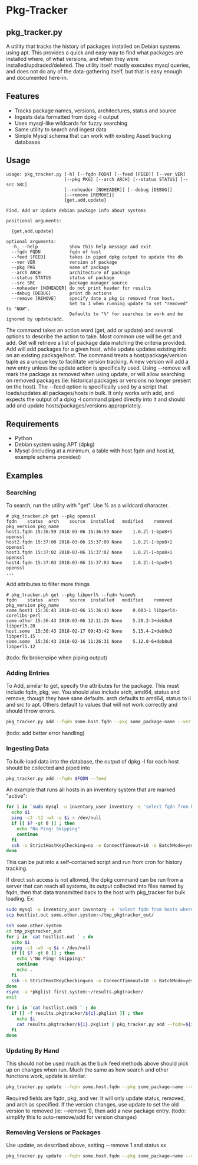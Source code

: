 Pkg-Tracker
===============

## pkg_tracker.py

A utility that tracks the history of packages installed on Debian systems using apt.
This provides a quick and easy way to find what packages are installed where,
of what versions, and when they were installed/updraded/deleted. The utility itself mostly
executes mysql queries, and does not do any of the data-gathering itself, but that is easy
enough and documented here-in.

## Features

* Tracks package names, versions, architectures, status and source
* Ingests data formatted from dpkg -l output
* Uses mysql-like wildcards for fuzzy searching
* Same utility to search and ingest data
* Simple Mysql schema that can work with existing Asset tracking databases

## Usage
```
usage: pkg_tracker.py [-h] [--fqdn FQDN] [--feed [FEED]] [--ver VER]
                      [--pkg PKG] [--arch ARCH] [--status STATUS] [--src SRC]
                      [--noheader [NOHEADER]] [--debug [DEBUG]]
                      [--remove [REMOVE]]
                      {get,add,update}

Find, Add or Update debian package info about systems

positional arguments:

  {get,add,update}

optional arguments:
  -h, --help            show this help message and exit
  --fqdn FQDN           fqdn of host
  --feed [FEED]         takes in piped dpkg output to update the db
  --ver VER             version of package
  --pkg PKG             name of package
  --arch ARCH           architecture of package
  --status STATUS       status of package
  --src SRC             package manager source
  --noheader [NOHEADER] do not print header for results
  --debug [DEBUG]       print db actions
  --remove [REMOVE]     specify date a pkg is removed from host. 
                        Set to 1 when running update to set "removed" to "NOW".
                        Defaults to "%" for searches to work and be ignored by update/add.
```

The command takes an action word (get, add or update) and several options to describe the action to take.
Most common use will be get and add. Get will retrieve a list of package data matching the criteria provided.
Add will add packages for a given host, while update updates existing info on an existing package/host.
The command treats a host/package/version tuple as a unique key to facilitate version tracking.
A new version will add a new entry unless the update action is specifically used.
Using --remove will mark the package as removed when using update, or will allow searching on removed packages
(ie: historical packages or versions no longer present on the host).
The --feed option is specifically used by a script that loads/updates all packages/hosts in bulk.
It only works with add, and expects the output of a dpkg -l command piped directly into it and should add and update hosts/packages/versions appropriately.

## Requirements

* Python
* Debian system using APT (dpkg)
* Mysql (including at a minimum, a table with host.fqdn and host.id, example schema provided)

## Examples

### Searching

To search, run the utility with "get". Use % as a wildcard character.

```
# pkg_tracker.ph get --pkg openssl
fqdn	status	arch	source	installed	modified	removed	pkg_version	pkg_name
host1.fqdn 15:36:59	2018-03-06 15:36:59	None	1.0.2l-1~bpo8+1	openssl
host2.fqdn 15:37:00	2018-03-06 15:37:00	None	1.0.2l-1~bpo8+1	openssl
host3.fqdn 15:37:02	2018-03-06 15:37:02	None	1.0.2l-1~bpo8+1	openssl
host4.fqdn 15:37:03	2018-03-06 15:37:03	None	1.0.2l-1~bpo8+1	openssl
...
```

Add attributes to filter more things

```
# pkg_tracker.ph get --pkg libperl% --fqdn %some%
fqdn	status	arch	source	installed	modified	removed	pkg_version	pkg_name
some.host1 15:36:43	2018-03-06 15:36:43	None	0.003-1	libperl4-corelibs-perl
some.other 15:36:43	2018-03-06 12:11:26	None	5.20.2-3+deb8u9	libperl5.20
host.some  15:36:43	2018-02-17 09:43:42	None	5.15.4-2+deb8u3	libperl5.15
some.some  15:36:43	2018-02-16 11:26:31	None	5.12.0-6+deb8u0	libperl5.12
```

(todo: fix brokenpipe when piping output)

### Adding Entries

To Add, similar to get, specify the attributes for the package. This must include fqdn, pkg, ver.
You should also include arch, amd64, status and remove, though they have sane defaults.
arch defaults to amd64, status to ii and src to apt. Others default to values that will not work correctly and should throw errors.

```bash
pkg_tracker.py add --fqdn some.host.fqdn --pkg some_package-name --ver version-tag --status ii --arch amd64
```

(todo: add better error handling)

### Ingesting Data

To bulk-load data into the database, the output of dpkg -l for each host should be collected and piped into 

```bash
pkg_tracker.py add --fqdn $FQDN --feed
```

An example that runs all hosts in an inventory system that are marked "active":

```bash
for i in `sudo mysql -u inventory_user inventory -e 'select fqdn from hosts where inventory_component_type = "system" AND status="active" \G ' | grep fqdn | cut -f2 -d:` ; do
  echo $i
  ping -c2 -t2 -w3 -q $i > /dev/null
  if [[ $? -gt 0 ]] ; then
    echo "No Ping! Skipping"
    continue
  fi
  ssh -o StrictHostKeyChecking=no -o ConnectTimeout=10 -o BatchMode=yes $i 'dpkg -l  ' | python ./pkg_tracker.py add --fqdn=$i --feed
done
```

This can be put into a self-contained script and run from cron for history tracking.

If direct ssh access is not allowed, the dpkg command can be run from a server that can reach all systems, its output collected into files named by fqdn, then that data transmitted back to the host with pkg_tracker for bulk loading. Ex:

```bash
sudo mysql -u inventory_user inventory -e 'select fqdn from hosts where inventory_component_type="system" and status != "decommissioned"' > hostlist.out
scp hostlist.out some.other.system:~/tmp_pkgtracker_out/

ssh some.other.system
cd tmp_pkgtracker_out
for i in `cat hostlist.out ` ; do
  echo $i
  ping -c1 -w3 -q $i > /dev/null
  if [[ $? -gt 0 ]] ; then
    echo \"No Ping! Skipping\"
    continue
    echo .
  fi
  ssh -o StrictHostKeyChecking=no -o ConnectTimeout=10 -o BatchMode=yes $i "sudo dpkg -l"> ${i}.pkglist
done
rsync -a *pkglist first.system:~/results.pkgtracker/
exit

for i in `cat hostlist.cmdb ` ; do
  if [[ -f results.pkgtracker/${i}.pkglist ]] ; then
    echo $i
    cat results.pkgtracker/${i}.pkglist | pkg_tracker.py add --fqdn=${i} --feed
  fi
done
```

### Updating By Hand

This should not be used much as the bulk feed methods above should pick up on changes when run. Much the same as how search and other functions work, update is similar.

```bash
pkg_tracker.py update --fqdn some.host.fqdn --pkg some_package-name --ver version-tag --status ii 
```

Required fields are fqdn, pkg, and ver. It will only update status, removed, and arch as specified. If the version changes, use update to set the old version to removed (ie: --remove 1), then add a new package entry. (todo: simplify this to auto-remove/add for version changes)

### Removing Versions or Packages

Use update, as described above, setting --remove 1 and status xx

```bash
pkg_tracker.py update --fqdn some.host.fqdn --pkg some_package-name --ver version-tag --status xx --remove 1 
```

